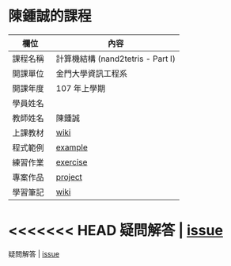 # 陳鍾誠的課程

欄位       |  內容
----------|----------------------------
課程名稱   | 計算機結構 (nand2tetris - Part I)
開課單位   | 金門大學資訊工程系
開課年度   | 107 年上學期
學員姓名   | 
教師姓名   | 陳鍾誠
上課教材   | [wiki](https://github.com/cccnqu/co107a/wiki)
程式範例   | [example](example)
練習作業   | [exercise](exercise)
專案作品   | [project](project)
學習筆記   | [wiki](../../wiki)
<<<<<<< HEAD
疑問解答   | [issue](https://github.com/cccnqu/co107a/issues)
=======
疑問解答   | [issue](https://github.com/cccnqu/co106a/issues)


